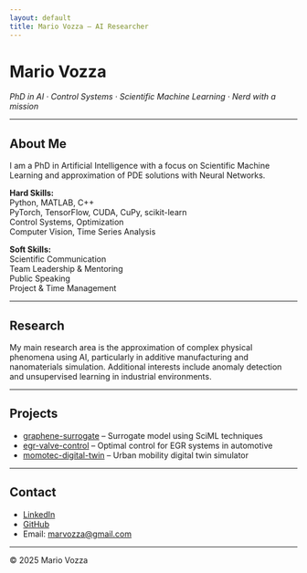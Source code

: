 ```yaml
---
layout: default
title: Mario Vozza – AI Researcher
---
```


# Mario Vozza

_PhD in AI · Control Systems · Scientific Machine Learning · Nerd with a mission_

---

## About Me

I am a PhD in Artificial Intelligence with a focus on Scientific Machine Learning and approximation of PDE solutions with Neural Networks.

**Hard Skills:**  
Python, MATLAB, C++  
PyTorch, TensorFlow, CUDA, CuPy, scikit-learn  
Control Systems, Optimization  
Computer Vision, Time Series Analysis

**Soft Skills:**  
Scientific Communication  
Team Leadership & Mentoring  
Public Speaking  
Project & Time Management

---

## Research

My main research area is the approximation of complex physical phenomena using AI, particularly in additive manufacturing and nanomaterials simulation. Additional interests include anomaly detection and unsupervised learning in industrial environments.

---

## Projects

- [graphene-surrogate](https://github.com/mariovozza/graphene-surrogate) – Surrogate model using SciML techniques  
- [egr-valve-control](https://github.com/mariovozza/egr-valve-control) – Optimal control for EGR systems in automotive  
- [momotec-digital-twin](https://github.com/mariovozza/momotec-digital-twin) – Urban mobility digital twin simulator  

---

## Contact

- [LinkedIn](https://linkedin.com/in/mario-vozza-875417183)  
- [GitHub](https://github.com/mariovozza)  
- Email: [marvozza@gmail.com](mailto:marvozza@gmail.com)

---

© 2025 Mario Vozza
